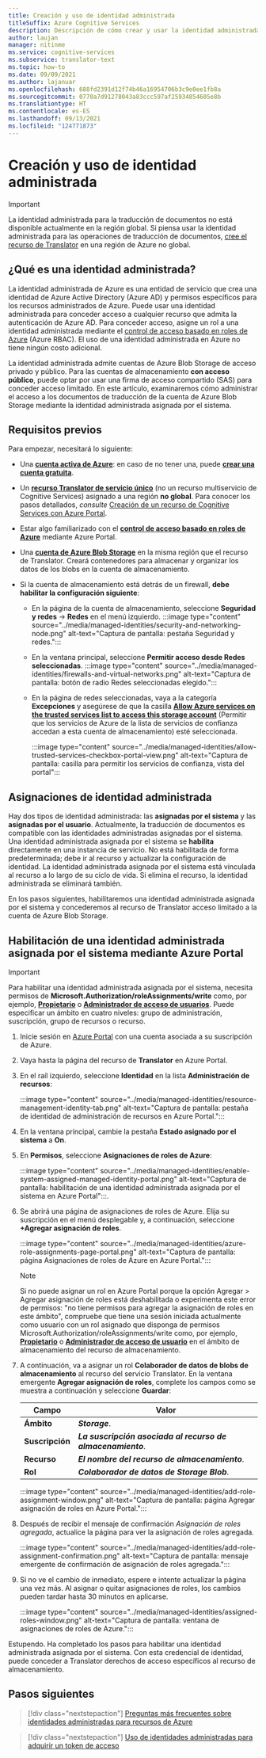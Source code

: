 ```yaml
---
title: Creación y uso de identidad administrada
titleSuffix: Azure Cognitive Services
description: Descripción de cómo crear y usar la identidad administrada en Azure Portal
author: laujan
manager: nitinme
ms.service: cognitive-services
ms.subservice: translator-text
ms.topic: how-to
ms.date: 09/09/2021
ms.author: lajanuar
ms.openlocfilehash: 688fd2391d12f74b46a16954706b3c9e0ee1fb8a
ms.sourcegitcommit: 0770a7d91278043a83ccc597af25934854605e8b
ms.translationtype: HT
ms.contentlocale: es-ES
ms.lasthandoff: 09/13/2021
ms.locfileid: "124771873"
---
```

# <a name="create-and-use-managed-identity"></a>Creación y uso de identidad administrada

> [!IMPORTANT]
>
> La identidad administrada para la traducción de documentos no está disponible actualmente en la región global. Si piensa usar la identidad administrada para las operaciones de traducción de documentos, [cree el recurso de Translator](https://ms.portal.azure.com/#create/Microsoft.CognitiveServicesTextTranslation) en una región de Azure no global.

## <a name="what-is-managed-identity"></a>¿Qué es una identidad administrada?

 La identidad administrada de Azure es una entidad de servicio que crea una identidad de Azure Active Directory (Azure AD) y permisos específicos para los recursos administrados de Azure. Puede usar una identidad administrada para conceder acceso a cualquier recurso que admita la autenticación de Azure AD. Para conceder acceso, asigne un rol a una identidad administrada mediante el [control de acceso basado en roles de Azure](../../../role-based-access-control/overview.md) (Azure RBAC).  El uso de una identidad administrada en Azure no tiene ningún costo adicional.

La identidad administrada admite cuentas de Azure Blob Storage de acceso privado y público.  Para las cuentas de almacenamiento **con acceso público**, puede optar por usar una firma de acceso compartido (SAS) para conceder acceso limitado.  En este artículo, examinaremos cómo administrar el acceso a los documentos de traducción de la cuenta de Azure Blob Storage mediante la identidad administrada asignada por el sistema.

## <a name="prerequisites"></a>Requisitos previos

Para empezar, necesitará lo siguiente:

* Una [**cuenta activa de Azure**](https://azure.microsoft.com/free/cognitive-services/): en caso de no tener una, puede [**crear una cuenta gratuita**](https://azure.microsoft.com/free/).

* Un [**recurso Translator de servicio único**](https://ms.portal.azure.com/#create/Microsoft.CognitiveServicesTextTranslation) (no un recurso multiservicio de Cognitive Services) asignado a una región **no global**. Para conocer los pasos detallados, _consulte_ [Creación de un recurso de Cognitive Services con Azure Portal](../../cognitive-services-apis-create-account.md?tabs=multiservice%2cwindows).

* Estar algo familiarizado con el [**control de acceso basado en roles de Azure**](../../../role-based-access-control/role-assignments-portal.md) mediante Azure Portal.

* Una [**cuenta de Azure Blob Storage**](https://ms.portal.azure.com/#create/Microsoft.StorageAccount-ARM) en la misma región que el recurso de Translator. Creará contenedores para almacenar y organizar los datos de los blobs en la cuenta de almacenamiento. 

* Si la cuenta de almacenamiento está detrás de un firewall, **debe habilitar la configuración siguiente**: </br>

  * En la página de la cuenta de almacenamiento, seleccione **Seguridad y redes** → **Redes** en el menú izquierdo.
    :::image type="content" source="../media/managed-identities/security-and-networking-node.png" alt-text="Captura de pantalla: pestaña Seguridad y redes.":::

  * En la ventana principal, seleccione **Permitir acceso desde Redes seleccionadas**.
  :::image type="content" source="../media/managed-identities/firewalls-and-virtual-networks.png" alt-text="Captura de pantalla: botón de radio Redes seleccionadas elegido.":::

  * En la página de redes seleccionadas, vaya a la categoría **Excepciones** y asegúrese de que la casilla [**Allow Azure services on the trusted services list to access this storage account**](/azure/storage/common/storage-network-security?tabs=azure-portal#manage-exceptions) (Permitir que los servicios de Azure de la lista de servicios de confianza accedan a esta cuenta de almacenamiento) esté seleccionada.

    :::image type="content" source="../media/managed-identities/allow-trusted-services-checkbox-portal-view.png" alt-text="Captura de pantalla: casilla para permitir los servicios de confianza, vista del portal":::

## <a name="managed-identity-assignments"></a>Asignaciones de identidad administrada

Hay dos tipos de identidad administrada: las **asignadas por el sistema** y las **asignadas por el usuario**.  Actualmente, la traducción de documentos es compatible con las identidades administradas asignadas por el sistema. Una identidad administrada asignada por el sistema se **habilita** directamente en una instancia de servicio. No está habilitada de forma predeterminada; debe ir al recurso y actualizar la configuración de identidad. La identidad administrada asignada por el sistema está vinculada al recurso a lo largo de su ciclo de vida. Si elimina el recurso, la identidad administrada se eliminará también.

En los pasos siguientes, habilitaremos una identidad administrada asignada por el sistema y concederemos al recurso de Translator acceso limitado a la cuenta de Azure Blob Storage.

## <a name="enable-a-system-assigned-managed-identity-using-the-azure-portal"></a>Habilitación de una identidad administrada asignada por el sistema mediante Azure Portal

>[!IMPORTANT]
>
> Para habilitar una identidad administrada asignada por el sistema, necesita permisos de **Microsoft.Authorization/roleAssignments/write** como, por ejemplo, [**Propietario**](../../../role-based-access-control/built-in-roles.md#owner) o [**Administrador de acceso de usuarios**](../../../role-based-access-control/built-in-roles.md#user-access-administrator). Puede especificar un ámbito en cuatro niveles: grupo de administración, suscripción, grupo de recursos o recurso.

1. Inicie sesión en [Azure Portal](https://portal.azure.com) con una cuenta asociada a su suscripción de Azure.

1. Vaya hasta la página del recurso de **Translator** en Azure Portal.

1. En el raíl izquierdo, seleccione **Identidad** en la lista **Administración de recursos**:

    :::image type="content" source="../media/managed-identities/resource-management-identity-tab.png" alt-text="Captura de pantalla: pestaña de identidad de administración de recursos en Azure Portal.":::

1. En la ventana principal, cambie la pestaña **Estado asignado por el sistema** a **On**.

1. En **Permisos**, seleccione **Asignaciones de roles de Azure**:

    :::image type="content" source="../media/managed-identities/enable-system-assigned-managed-identity-portal.png" alt-text="Captura de pantalla: habilitación de una identidad administrada asignada por el sistema en Azure Portal":::.

1. Se abrirá una página de asignaciones de roles de Azure. Elija su suscripción en el menú desplegable y, a continuación, seleccione **&plus;Agregar asignación de roles**.

    :::image type="content" source="../media/managed-identities/azure-role-assignments-page-portal.png" alt-text="Captura de pantalla: página Asignaciones de roles de Azure en Azure Portal.":::

    >[!NOTE]
    >
    > Si no puede asignar un rol en Azure Portal porque la opción Agregar > Agregar asignación de roles está deshabilitada o experimenta este error de permisos: "no tiene permisos para agregar la asignación de roles en este ámbito", compruebe que tiene una sesión iniciada actualmente como usuario con un rol asignado que disponga de permisos Microsoft.Authorization/roleAssignments/write como, por ejemplo, [**Propietario**](../../../role-based-access-control/built-in-roles.md#owner) o [**Administrador de acceso de usuario**](../../../role-based-access-control/built-in-roles.md#user-access-administrator) en el ámbito de almacenamiento del recurso de almacenamiento.

1. A continuación, va a asignar un rol **Colaborador de datos de blobs de almacenamiento** al recurso del servicio Translator. En la ventana emergente **Agregar asignación de roles**, complete los campos como se muestra a continuación y seleccione **Guardar**:

    | Campo | Valor|
    |------|--------|
    |**Ámbito**| **_Storage_**.|
    |**Suscripción**| **_La suscripción asociada al recurso de almacenamiento_**.|
    |**Recurso**| **_El nombre del recurso de almacenamiento_**.|
    |**Rol** | **_Colaborador de datos de Storage Blob_**.|

     :::image type="content" source="../media/managed-identities/add-role-assignment-window.png" alt-text="Captura de pantalla: página Agregar asignación de roles en Azure Portal.":::

1. Después de recibir el mensaje de confirmación _Asignación de roles agregada_, actualice la página para ver la asignación de roles agregada. 

    :::image type="content" source="../media/managed-identities/add-role-assignment-confirmation.png" alt-text="Captura de pantalla: mensaje emergente de confirmación de asignación de roles agregada.":::

1. Si no ve el cambio de inmediato, espere e intente actualizar la página una vez más. Al asignar o quitar asignaciones de roles, los cambios pueden tardar hasta 30 minutos en aplicarse.

    :::image type="content" source="../media/managed-identities/assigned-roles-window.png" alt-text="Captura de pantalla: ventana de asignaciones de roles de Azure.":::

 Estupendo. Ha completado los pasos para habilitar una identidad administrada asignada por el sistema. Con esta credencial de identidad, puede conceder a Translator derechos de acceso específicos al recurso de almacenamiento.

## <a name="next-steps"></a>Pasos siguientes

> [!div class="nextstepaction"]
> [Preguntas más frecuentes sobre identidades administradas para recursos de Azure](../../../active-directory/managed-identities-azure-resources/managed-identities-faq.md)

> [!div class="nextstepaction"]
>[Uso de identidades administradas para adquirir un token de acceso](../../../app-service/overview-managed-identity.md?tabs=dotnet#obtain-tokens-for-azure-resources)
